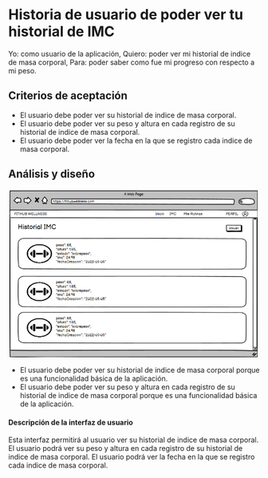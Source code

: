 # Historia de usuario de poder ver tu historial de IMC

Yo: como usuario de la aplicación,
Quiero: poder ver mi historial de indice de masa corporal,
Para: poder saber como fue mi progreso con respecto a mi peso.

## Criterios de aceptación

- El usuario debe poder ver su historial de indice de masa corporal.
- El usuario debe poder ver su peso y altura en cada registro de su historial de indice de masa corporal.
- El usuario debe poder ver la fecha en la que se registro cada indice de masa corporal.

## Análisis y diseño

<img src="../assets/historia60.png" alt="Historia de usuario de poder ver tu historial de IMC" width="500px" ><br/>

- El usuario debe poder ver su historial de indice de masa corporal porque es una funcionalidad básica de la aplicación.
- El usuario debe poder ver su peso y altura en cada registro de su historial de indice de masa corporal porque es una funcionalidad básica de la aplicación.

#### Descripción de la interfaz de usuario

Esta interfaz permitirá al usuario ver su historial de indice de masa corporal. El usuario podrá ver su peso y altura en cada registro de su historial de indice de masa corporal. El usuario podrá ver la fecha en la que se registro cada indice de masa corporal.